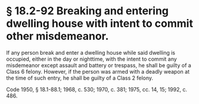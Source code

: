 # § 18.2-92 Breaking and entering dwelling house with intent to commit other misdemeanor.

<p>If any person break and enter a dwelling house while said dwelling is occupied, either in the day or nighttime, with the intent to commit any misdemeanor except assault and battery or trespass, he shall be guilty of a Class 6 felony. However, if the person was armed with a deadly weapon at the time of such entry, he shall be guilty of a Class 2 felony.</p><p>Code 1950, § 18.1-88.1; 1968, c. 530; 1970, c. 381; 1975, cc. 14, 15; 1992, c. 486.</p>